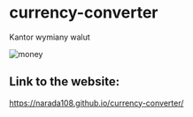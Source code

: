 # currency-converter
Kantor wymiany walut

![money](https://images/money.jpg)

## Link to the website:
https://narada108.github.io/currency-converter/

